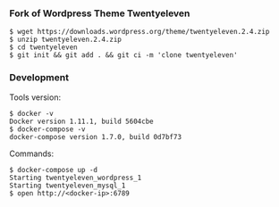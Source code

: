 ### Fork of Wordpress Theme Twentyeleven

```
$ wget https://downloads.wordpress.org/theme/twentyeleven.2.4.zip
$ unzip twentyeleven.2.4.zip
$ cd twentyeleven
$ git init && git add . && git ci -m 'clone twentyeleven'
```

### Development

Tools version:

```
$ docker -v
Docker version 1.11.1, build 5604cbe
$ docker-compose -v
docker-compose version 1.7.0, build 0d7bf73
```

Commands:

```
$ docker-compose up -d
Starting twentyeleven_wordpress_1
Starting twentyeleven_mysql_1
$ open http://<docker-ip>:6789
```
